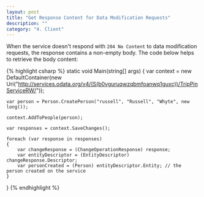 ```yaml
---
layout: post
title: "Get Response Content for Data Modification Requests"
description: ""
category: "4. Client"
---
```


When the service doesn't respond with `204 No Content` to data modification requests, the response contains a non-empty body. The code below helps to retrieve the body content:

{% highlight csharp %}
static void Main(string[] args)
{
    var context = new DefaultContainer(new Uri("http://services.odata.org/v4/(S(b0vguruqwzqbmfoanwq1guxc))/TripPinServiceRW/"));

    var person = Person.CreatePerson("russell", "Russell", "Whyte", new long());

    context.AddToPeople(person);

    var responses = context.SaveChanges();

    foreach (var response in responses)
    {
        var changeResponse = (ChangeOperationResponse) response;
        var entityDescriptor = (EntityDescriptor) changeResponse.Descriptor;
        var personCreated = (Person) entityDescriptor.Entity; // the person created on the service
    }
}
{% endhighlight %}
